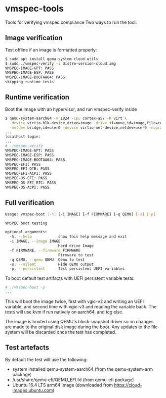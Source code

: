 # vmspec-tools
Tools for verifying vmspec compliance
Two ways to run the tool:
## Image verification
Test offline if an image is formatted properly:

```bash
$ sudo apt install qemu-system cloud-utils
$ sudo ./vmspec-verify -i distro-version-cloud.img
VMSPEC-IMAGE-GPT: PASS
VMSPEC-IMAGE-ESP: PASS
VMSPEC-IMAGE-BOOTAA64: PASS
skipping runtime tests
```

## Runtime verification
Boot the image with an hypervisor, and run vmspec-verify inside

```bash
$ qemu-system-aarch64 -m 1024 -cpu cortex-a57 -M virt \
  -device virtio-blk-device,drive=image -drive if=none,id=image,file=centos7-cloud-image.qcow2 \
  -netdev bridge,id=user0 -device virtio-net-device,netdev=user0 -nographic
...
localhost login:
...
# ./vmspec-verify 
VMSPEC-IMAGE-GPT: PASS
VMSPEC-IMAGE-ESP: PASS
VMSPEC-IMAGE-BOOTAA64: PASS
VMSPEC-EFI: PASS
VMSPEC-EFI-DTB: PASS
VMSPEC-EFI-ACPI: PASS
VMSPEC-OS-EFI: PASS
VMSPEC-OS-EFI-RTC: PASS
VMSPEC-OS-ACPI: PASS
```

## Full verification

```bash
Usage: vmspec-boot [-h] [-i IMAGE] [-f FIRMWARE] [-q QEMU] [-s] [-p]

VMSPEC boot testing

optional arguments:
  -h, --help            show this help message and exit
  -i IMAGE, --image IMAGE
                        Hard drive Image
  -f FIRMWARE, --firmware FIRMWARE
                        Firmware to test
  -q QEMU, --qemu QEMU  Qemu to test
  -s, --silent          Hide QEMU output
  -p, --persistent      Test persistent UEFI variables
```

To boot default test artifacts with UEFI persistent variable tests:

```bash
# ./vmspec-boot -p
...
```
This will boot the image twice, first with vgic-v2 and writing an
UEFI variable, and second time with vgic-v3 and reading the variable
back. The tests will use kvm if run natively on aarch64, and tcg else.

The image is booted using QEMU's block snapshot driver so no changes
are made to the original disk image during the boot. Any updates to
the file-system will be discarded once the test has completed.

## Test artefacts

By default the test will use the following:

* system installed qemu-system-aarch64 (from the qemu-system-arm package)
* /usr/share/qemu-efi/QEMU\_EFI.fd (from qemu-efi package)
* Ubuntu 16.4 LTS arm64 image (downloaded from https://cloud-images.ubuntu.com)
